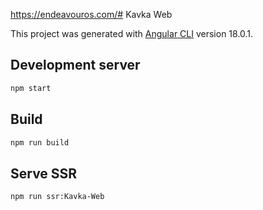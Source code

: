 https://endeavouros.com/# Kavka Web

This project was generated with [Angular CLI](https://github.com/angular/angular-cli) version 18.0.1.

## Development server

```bash
npm start
```

## Build

```bash
npm run build
```

## Serve SSR

```bash
npm run ssr:Kavka-Web
```
